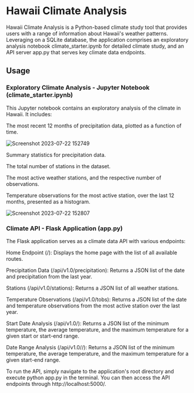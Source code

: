 # Hawaii Climate Analysis

Hawaii Climate Analysis is a Python-based climate study tool that provides users with a range of information about Hawaii's weather patterns. Leveraging on a SQLite database, the application comprises an exploratory analysis notebook climate_starter.ipynb for detailed climate study, and an API server app.py that serves key climate data endpoints.

## Usage

### Exploratory Climate Analysis - Jupyter Notebook (climate_starter.ipynb)

This Jupyter notebook contains an exploratory analysis of the climate in Hawaii. It includes:

The most recent 12 months of precipitation data, plotted as a function of time.

![Screenshot 2023-07-22 152749](https://github.com/ehsanshahrabi/sqlalchemy-challenge/assets/124327258/9810fde5-8011-4a9d-9be7-b48759b6bf32)

Summary statistics for precipitation data.

The total number of stations in the dataset.

The most active weather stations, and the respective number of observations.

Temperature observations for the most active station, over the last 12 months, presented as a histogram.

![Screenshot 2023-07-22 152807](https://github.com/ehsanshahrabi/sqlalchemy-challenge/assets/124327258/2bc335af-ea15-44d0-b872-060a930edbd9)


### Climate API - Flask Application (app.py)
The Flask application serves as a climate data API with various endpoints:

Home Endpoint (/): Displays the home page with the list of all available routes.

Precipitation Data (/api/v1.0/precipitation): Returns a JSON list of the date and precipitation from the last year.

Stations (/api/v1.0/stations): Returns a JSON list of all weather stations.

Temperature Observations (/api/v1.0/tobs): Returns a JSON list of the date and temperature observations from the most active station over the last year.

Start Date Analysis (/api/v1.0/<start>): Returns a JSON list of the minimum temperature, the average temperature, and the maximum temperature for a given start or start-end range.

Date Range Analysis (/api/v1.0/<start>/<end>): Returns a JSON list of the minimum temperature, the average temperature, and the maximum temperature for a given start-end range.

To run the API, simply navigate to the application's root directory and execute python app.py in the terminal. You can then access the API endpoints through http://localhost:5000/.
